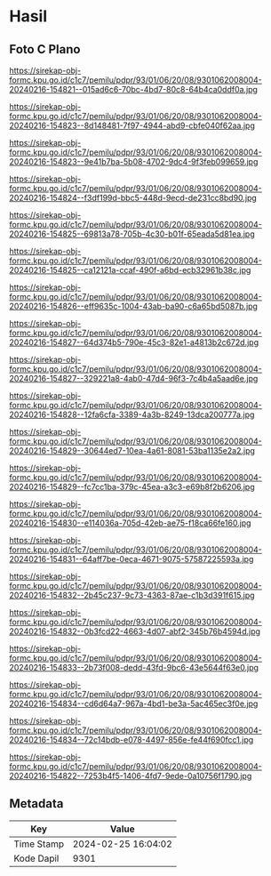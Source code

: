 # Hasil

## Foto C Plano

https://sirekap-obj-formc.kpu.go.id/c1c7/pemilu/pdpr/93/01/06/20/08/9301062008004-20240216-154821--015ad6c6-70bc-4bd7-80c8-64b4ca0ddf0a.jpg

https://sirekap-obj-formc.kpu.go.id/c1c7/pemilu/pdpr/93/01/06/20/08/9301062008004-20240216-154823--8d148481-7f97-4944-abd9-cbfe040f62aa.jpg

https://sirekap-obj-formc.kpu.go.id/c1c7/pemilu/pdpr/93/01/06/20/08/9301062008004-20240216-154823--9e41b7ba-5b08-4702-9dc4-9f3feb099659.jpg

https://sirekap-obj-formc.kpu.go.id/c1c7/pemilu/pdpr/93/01/06/20/08/9301062008004-20240216-154824--f3df199d-bbc5-448d-9ecd-de231cc8bd90.jpg

https://sirekap-obj-formc.kpu.go.id/c1c7/pemilu/pdpr/93/01/06/20/08/9301062008004-20240216-154825--69813a78-705b-4c30-b01f-65eada5d81ea.jpg

https://sirekap-obj-formc.kpu.go.id/c1c7/pemilu/pdpr/93/01/06/20/08/9301062008004-20240216-154825--ca12121a-ccaf-490f-a6bd-ecb32961b38c.jpg

https://sirekap-obj-formc.kpu.go.id/c1c7/pemilu/pdpr/93/01/06/20/08/9301062008004-20240216-154826--eff9635c-1004-43ab-ba90-c6a65bd5087b.jpg

https://sirekap-obj-formc.kpu.go.id/c1c7/pemilu/pdpr/93/01/06/20/08/9301062008004-20240216-154827--64d374b5-790e-45c3-82e1-a4813b2c672d.jpg

https://sirekap-obj-formc.kpu.go.id/c1c7/pemilu/pdpr/93/01/06/20/08/9301062008004-20240216-154827--329221a8-4ab0-47d4-96f3-7c4b4a5aad6e.jpg

https://sirekap-obj-formc.kpu.go.id/c1c7/pemilu/pdpr/93/01/06/20/08/9301062008004-20240216-154828--12fa6cfa-3389-4a3b-8249-13dca200777a.jpg

https://sirekap-obj-formc.kpu.go.id/c1c7/pemilu/pdpr/93/01/06/20/08/9301062008004-20240216-154829--30644ed7-10ea-4a61-8081-53ba1135e2a2.jpg

https://sirekap-obj-formc.kpu.go.id/c1c7/pemilu/pdpr/93/01/06/20/08/9301062008004-20240216-154829--fc7cc1ba-379c-45ea-a3c3-e69b8f2b6206.jpg

https://sirekap-obj-formc.kpu.go.id/c1c7/pemilu/pdpr/93/01/06/20/08/9301062008004-20240216-154830--e114036a-705d-42eb-ae75-f18ca66fe160.jpg

https://sirekap-obj-formc.kpu.go.id/c1c7/pemilu/pdpr/93/01/06/20/08/9301062008004-20240216-154831--64aff7be-0eca-4671-9075-57587225593a.jpg

https://sirekap-obj-formc.kpu.go.id/c1c7/pemilu/pdpr/93/01/06/20/08/9301062008004-20240216-154832--2b45c237-9c73-4363-87ae-c1b3d391f615.jpg

https://sirekap-obj-formc.kpu.go.id/c1c7/pemilu/pdpr/93/01/06/20/08/9301062008004-20240216-154832--0b3fcd22-4663-4d07-abf2-345b76b4594d.jpg

https://sirekap-obj-formc.kpu.go.id/c1c7/pemilu/pdpr/93/01/06/20/08/9301062008004-20240216-154833--2b73f008-dedd-43fd-9bc6-43e5644f63e0.jpg

https://sirekap-obj-formc.kpu.go.id/c1c7/pemilu/pdpr/93/01/06/20/08/9301062008004-20240216-154834--cd6d64a7-967a-4bd1-be3a-5ac465ec3f0e.jpg

https://sirekap-obj-formc.kpu.go.id/c1c7/pemilu/pdpr/93/01/06/20/08/9301062008004-20240216-154834--72c14bdb-e078-4497-856e-fe44f690fcc1.jpg

https://sirekap-obj-formc.kpu.go.id/c1c7/pemilu/pdpr/93/01/06/20/08/9301062008004-20240216-154822--7253b4f5-1406-4fd7-9ede-0a10756f1790.jpg


## Metadata

| Key        | Value               |
| ---------- | ------------------- |
| Time Stamp | 2024-02-25 16:04:02 |
| Kode Dapil | 9301                |



